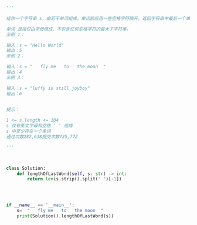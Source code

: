 
<BlogInfo title="23.最后一个单词的长度" author="白日梦想猿" pv=0 read_times=0 pre_cost_time=0分26秒 category="leetcode" tag_list="['leetcode']" create_time="2022.02.07 19:56:28" update_time="2022.02.07 20:01:45" />

```python
'''

给你一个字符串 s，由若干单词组成，单词前后用一些空格字符隔开。返回字符串中最后一个单词的长度。

单词 是指仅由字母组成、不包含任何空格字符的最大子字符串。
示例 1：

输入：s = "Hello World"
输出：5
示例 2：

输入：s = "   fly me   to   the moon  "
输出：4
示例 3：

输入：s = "luffy is still joyboy"
输出：6
 

提示：

1 <= s.length <= 104
s 仅有英文字母和空格 ' ' 组成
s 中至少存在一个单词
通过次数282,638提交次数725,772

'''



class Solution:
    def lengthOfLastWord(self, s: str) -> int:
        return len(s.strip().split(' ')[-1])




if __name__ == '__main__':
    s=  "   fly me   to   the moon  "
    print(Solution().lengthOfLastWord(s))





```
